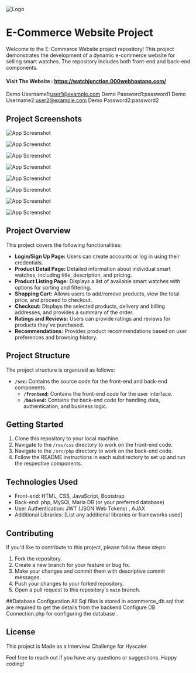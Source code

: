 ![Logo](https://i.ibb.co/DK4v5g8/logo.png)

# E-Commerce Website Project

Welcome to the E-Commerce Website project repository! This project demonstrates the development of a dynamic e-commerce website for selling smart watches. The repository includes both front-end and back-end components.

#### Visit The Website : https://watchjunction.000webhostapp.com/

Demo Username1:user1@example.com
Demo Password1:password1
Demo Username2:user2@example.com
Demo Password2:password2

## Project Screenshots
![App Screenshot](https://i.ibb.co/WFbHddB/Screenshot-6.png)

![App Screenshot](https://i.ibb.co/Xyt3LnR/Screenshot-7.png)

![App Screenshot](https://i.ibb.co/PcVDPFk/Screenshot-1.png)

![App Screenshot](https://i.ibb.co/zx7Ww0d/Screenshot-4.png)

![App Screenshot](https://i.ibb.co/16BXVQm/Screenshot-9.png)

![App Screenshot](https://i.ibb.co/Bfb7ZT9/Screenshot-8.png)

![App Screenshot](https://i.ibb.co/fvNG7dL/Screenshot-5.png)

![App Screenshot](https://i.ibb.co/f2fP1mp/Screenshot-10.png)


## Project Overview

This project covers the following functionalities:

- **Login/Sign Up Page:** Users can create accounts or log in using their credentials.
- **Product Detail Page:** Detailed information about individual smart watches, including title, description, and pricing.
- **Product Listing Page:** Displays a list of available smart watches with options for sorting and filtering.
- **Shopping Cart:** Allows users to add/remove products, view the total price, and proceed to checkout.
- **Checkout:** Displays the selected products, delivery and billing addresses, and provides a summary of the order.
- **Ratings and Reviews:** Users can provide ratings and reviews for products they've purchased.
- **Recommendations:** Provides product recommendations based on user preferences and browsing history.

## Project Structure

The project structure is organized as follows:

- **`/src`:** Contains the source code for the front-end and back-end components.
  - **`/frontend`:** Contains the front-end code for the user interface.
  - **`/backend`:** Contains the back-end code for handling data, authentication, and business logic.

## Getting Started

1. Clone this repository to your local machine.
2. Navigate to the `/res/css` directory to work on the front-end code.
3. Navigate to the `/src/php` directory to work on the back-end code.
4. Follow the README instructions in each subdirectory to set up and run the respective components.

## Technologies Used

- Front-end: HTML, CSS, JavaScript, Bootstrap
- Back-end: php, MySQl, Maria DB (or your preferred database)
- User Authentication: JWT (JSON Web Tokens) , AJAX
- Additional Libraries: [List any additional libraries or frameworks used]

## Contributing

If you'd like to contribute to this project, please follow these steps:

1. Fork the repository.
2. Create a new branch for your feature or bug fix.
3. Make your changes and commit them with descriptive commit messages.
4. Push your changes to your forked repository.
5. Open a pull request to this repository's `main` branch.

##Database Configuration
All Sql files is stored in ecommerce_db.sql that are required to get the details from the backend 
 Configure DB Connection.php for configuring the database .


## License

This project is Made as a Interview Challenge for Hyscaler.

Feel free to reach out if you have any questions or suggestions. Happy coding!
